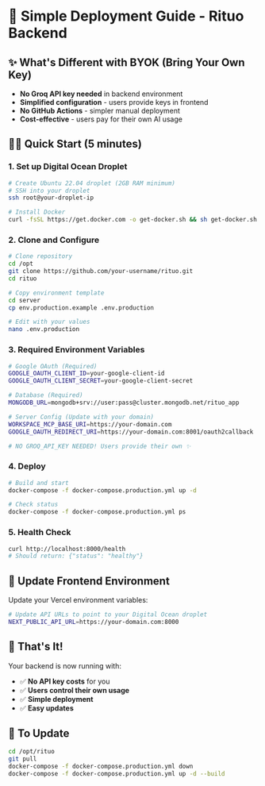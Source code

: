 # 🚀 Simple Deployment Guide - Rituo Backend

## ✨ What's Different with BYOK (Bring Your Own Key)

- **No Groq API key needed** in backend environment
- **Simplified configuration** - users provide keys in frontend
- **No GitHub Actions** - simpler manual deployment
- **Cost-effective** - users pay for their own AI usage

## 🏃‍♂️ Quick Start (5 minutes)

### 1. Set up Digital Ocean Droplet
```bash
# Create Ubuntu 22.04 droplet (2GB RAM minimum)
# SSH into your droplet
ssh root@your-droplet-ip

# Install Docker
curl -fsSL https://get.docker.com -o get-docker.sh && sh get-docker.sh
```

### 2. Clone and Configure
```bash
# Clone repository
cd /opt
git clone https://github.com/your-username/rituo.git
cd rituo

# Copy environment template
cd server
cp env.production.example .env.production

# Edit with your values
nano .env.production
```

### 3. Required Environment Variables
```bash
# Google OAuth (Required)
GOOGLE_OAUTH_CLIENT_ID=your-google-client-id
GOOGLE_OAUTH_CLIENT_SECRET=your-google-client-secret

# Database (Required)
MONGODB_URL=mongodb+srv://user:pass@cluster.mongodb.net/rituo_app

# Server Config (Update with your domain)
WORKSPACE_MCP_BASE_URI=https://your-domain.com
GOOGLE_OAUTH_REDIRECT_URI=https://your-domain.com:8001/oauth2callback

# NO GROQ_API_KEY NEEDED! Users provide their own ✨
```

### 4. Deploy
```bash
# Build and start
docker-compose -f docker-compose.production.yml up -d

# Check status
docker-compose -f docker-compose.production.yml ps
```

### 5. Health Check
```bash
curl http://localhost:8000/health
# Should return: {"status": "healthy"}
```

## 🔧 Update Frontend Environment

Update your Vercel environment variables:
```bash
# Update API URLs to point to your Digital Ocean droplet
NEXT_PUBLIC_API_URL=https://your-domain.com:8000
```

## 📝 That's It!

Your backend is now running with:
- ✅ **No API key costs** for you
- ✅ **Users control their own usage**
- ✅ **Simple deployment**
- ✅ **Easy updates**

## 🔄 To Update
```bash
cd /opt/rituo
git pull
docker-compose -f docker-compose.production.yml down
docker-compose -f docker-compose.production.yml up -d --build
```
